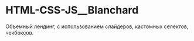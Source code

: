 # HTML-CSS-JS__Blanchard

Объемный лендинг, с использованием слайдеров, кастомных селектов, чекбоксов.
